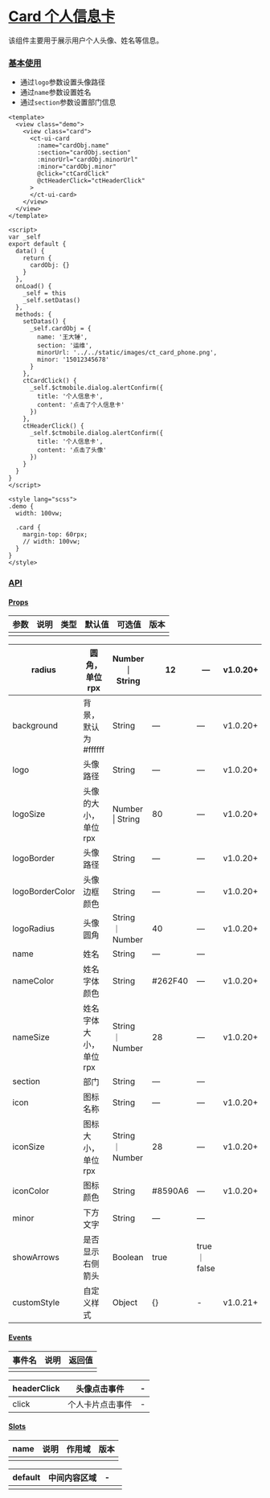# [Card 个人信息卡](http://mid.chinatowercom.cn:18080/appGuide/ui/card.html#card-个人信息卡)

该组件主要用于展示用户个人头像、姓名等信息。

### [基本使用](http://mid.chinatowercom.cn:18080/appGuide/ui/card.html#基本使用)

- 通过`logo`参数设置头像路径
- 通过`name`参数设置姓名
- 通过`section`参数设置部门信息

```vue
<template>
  <view class="demo">
    <view class="card">
      <ct-ui-card
        :name="cardObj.name"
        :section="cardObj.section"
        :minorUrl="cardObj.minorUrl"
        :minor="cardObj.minor"
        @click="ctCardClick"
        @ctHeaderClick="ctHeaderClick"
      >
      </ct-ui-card>
    </view>
  </view>
</template>

<script>
var _self
export default {
  data() {
    return {
      cardObj: {}
    }
  },
  onLoad() {
    _self = this
    _self.setDatas()
  },
  methods: {
    setDatas() {
      _self.cardObj = {
        name: '王大锤',
        section: '运维',
        minorUrl: '../../static/images/ct_card_phone.png',
        minor: '15012345678'
      }
    },
    ctCardClick() {
      _self.$ctmobile.dialog.alertConfirm({
        title: '个人信息卡',
        content: '点击了个人信息卡'
      })
    },
    ctHeaderClick() {
      _self.$ctmobile.dialog.alertConfirm({
        title: '个人信息卡',
        content: '点击了头像'
      })
    }
  }
}
</script>

<style lang="scss">
.demo {
  width: 100vw;

  .card {
    margin-top: 60rpx;
    // width: 100vw;
  }
}
</style>
```

### [API](http://mid.chinatowercom.cn:18080/appGuide/ui/card.html#api)

#### [Props](http://mid.chinatowercom.cn:18080/appGuide/ui/card.html#props)

| 参数 | 说明 | 类型 | 默认值 | 可选值 | 版本 |
| ---- | ---- | ---- | ------ | ------ | ---- |
|      |      |      |        |        |      |

| radius          | 圆角，单位rpx         | Number ｜ String | 12      | —             | v1.0.20+ |
| --------------- | --------------------- | ---------------- | ------- | ------------- | -------- |
| background      | 背景，默认为#ffffff   | String           | —       | —             | v1.0.20+ |
| logo            | 头像路径              | String           | —       | —             | v1.0.20+ |
| logoSize        | 头像的大小，单位rpx   | Number \| String | 80      | —             | v1.0.20+ |
| logoBorder      | 头像路径              | String           | —       | —             | v1.0.20+ |
| logoBorderColor | 头像边框颜色          | String           | —       | —             | v1.0.20+ |
| logoRadius      | 头像圆角              | String ｜ Number | 40      | —             | v1.0.20+ |
| name            | 姓名                  | String           | —       | —             |          |
| nameColor       | 姓名字体颜色          | String           | #262F40 | —             | v1.0.20+ |
| nameSize        | 姓名字体大小，单位rpx | String ｜ Number | 28      | —             | v1.0.20+ |
| section         | 部门                  | String           | —       | —             |          |
| icon            | 图标名称              | String           | —       | —             | v1.0.20+ |
| iconSize        | 图标大小，单位rpx     | String ｜ Number | 28      | —             | v1.0.20+ |
| iconColor       | 图标颜色              | String           | #8590A6 | —             | v1.0.20+ |
| minor           | 下方文字              | String           | —       | —             |          |
| showArrows      | 是否显示右侧箭头      | Boolean          | true    | true ｜ false |          |
| customStyle     | 自定义样式            | Object           | {}      | -             | v1.0.21+ |

#### [Events](http://mid.chinatowercom.cn:18080/appGuide/ui/card.html#events)

| 事件名 | 说明 | 返回值 |
| ------ | ---- | ------ |
|        |      |        |

| headerClick | 头像点击事件     | -    |
| ----------- | ---------------- | ---- |
| click       | 个人卡片点击事件 | -    |

#### [Slots](http://mid.chinatowercom.cn:18080/appGuide/ui/card.html#slots)

| name | 说明 | 作用域 | 版本 |
| ---- | ---- | ------ | ---- |
|      |      |        |      |

| default | 中间内容区域 | -    |      |
| ------- | ------------ | ---- | ---- |
|         |              |      |      |
